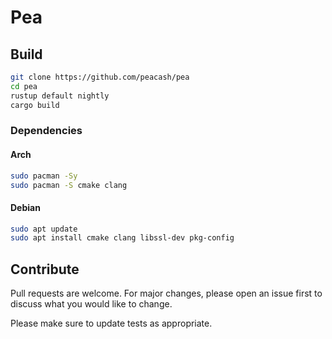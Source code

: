 # Pea

## Build

```bash
git clone https://github.com/peacash/pea
cd pea
rustup default nightly
cargo build
```

### Dependencies

#### Arch

```bash
sudo pacman -Sy
sudo pacman -S cmake clang
```

#### Debian

```bash
sudo apt update
sudo apt install cmake clang libssl-dev pkg-config
```

## Contribute

Pull requests are welcome. For major changes, please open an issue first to discuss what you would like to change.

Please make sure to update tests as appropriate.
